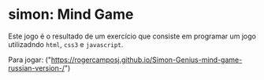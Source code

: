 # simon: Mind Game

Este jogo é o resultado de um exercício que consiste em programar um jogo utilizadndo `html`, `css3` e `javascript`.



Para jogar: ("https://rogercamposj.github.io/Simon-Genius-mind-game-russian-version-/")
